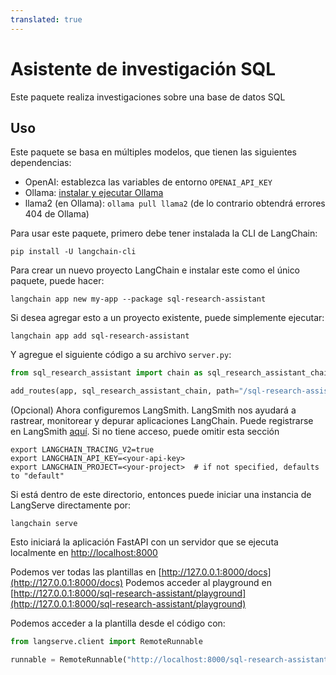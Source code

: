 ```yaml
---
translated: true
---
```


# Asistente de investigación SQL

Este paquete realiza investigaciones sobre una base de datos SQL

## Uso

Este paquete se basa en múltiples modelos, que tienen las siguientes dependencias:

- OpenAI: establezca las variables de entorno `OPENAI_API_KEY`
- Ollama: [instalar y ejecutar Ollama](https://python.langchain.com/docs/integrations/chat/ollama)
- llama2 (en Ollama): `ollama pull llama2` (de lo contrario obtendrá errores 404 de Ollama)

Para usar este paquete, primero debe tener instalada la CLI de LangChain:

```shell
pip install -U langchain-cli
```

Para crear un nuevo proyecto LangChain e instalar este como el único paquete, puede hacer:

```shell
langchain app new my-app --package sql-research-assistant
```

Si desea agregar esto a un proyecto existente, puede simplemente ejecutar:

```shell
langchain app add sql-research-assistant
```

Y agregue el siguiente código a su archivo `server.py`:

```python
from sql_research_assistant import chain as sql_research_assistant_chain

add_routes(app, sql_research_assistant_chain, path="/sql-research-assistant")
```

(Opcional) Ahora configuremos LangSmith.
LangSmith nos ayudará a rastrear, monitorear y depurar aplicaciones LangChain.
Puede registrarse en LangSmith [aquí](https://smith.langchain.com/).
Si no tiene acceso, puede omitir esta sección

```shell
export LANGCHAIN_TRACING_V2=true
export LANGCHAIN_API_KEY=<your-api-key>
export LANGCHAIN_PROJECT=<your-project>  # if not specified, defaults to "default"
```

Si está dentro de este directorio, entonces puede iniciar una instancia de LangServe directamente por:

```shell
langchain serve
```

Esto iniciará la aplicación FastAPI con un servidor que se ejecuta localmente en
[http://localhost:8000](http://localhost:8000)

Podemos ver todas las plantillas en [http://127.0.0.1:8000/docs](http://127.0.0.1:8000/docs)
Podemos acceder al playground en [http://127.0.0.1:8000/sql-research-assistant/playground](http://127.0.0.1:8000/sql-research-assistant/playground)

Podemos acceder a la plantilla desde el código con:

```python
from langserve.client import RemoteRunnable

runnable = RemoteRunnable("http://localhost:8000/sql-research-assistant")
```

